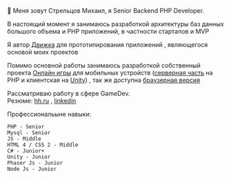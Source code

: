 👋 Меня зовут Стрельцов Михаил, я Senior Backend PHP Developer.    

В настоящий момент я занимаюсь разработкой архитектуры баз данных большого объема и PHP приложений, в частности стартапов и MVP    

Я автор [Движка](https://github.com/webrobot1/engine) для прототипирования приложений , являющегося основой моих проектов

Помимо основной работы занимаюсь разработкой собственный проекта [Онлайн игры](https://github.com/webrobot1?tab=repositories&q=%D0%9E%D0%BD%D0%BB%D0%B0%D0%B9%D0%BD&type=&language=&sort=) для мобильных устройств ([серверная часть](https://github.com/webrobot1/app-server) на PHP и клиентская на [Unity](https://github.com/webrobot1/unity)) , так же доступна [браузерная версия](http://95.216.204.181:8080/data/game/index.html)     

Рассматриваю работу в сфере GameDev.    
Резюме: [hh.ru](https://hh.ru/applicant/resumes/view?resume=04918507ff08eeaac20039ed1f446f704e4d49) , [linkedin](https://www.linkedin.com/in/webrobot)

Профессиональыне навыки: 

    PHP - Senior
    Mysql - Senior 
    JS - Middle
    HTML 4 / CSS 2 - Middle
    C# - Junior+
    Unity - Junior
    Phaser Js - Junior
    Node Js - Junior
